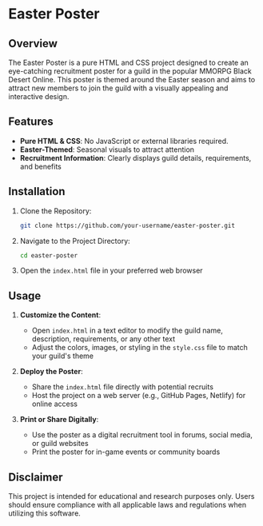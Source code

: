 # Easter Poster

## Overview

The Easter Poster is a pure HTML and CSS project designed to create an eye-catching recruitment poster for a guild
in the popular MMORPG Black Desert Online. This poster is themed around the Easter season and aims to attract new
members to join the guild with a visually appealing and interactive design.

## Features

- **Pure HTML & CSS**: No JavaScript or external libraries required.
- **Easter-Themed**: Seasonal visuals to attract attention
- **Recruitment Information**: Clearly displays guild details, requirements, and benefits

## Installation

1. Clone the Repository:
   ```bash
   git clone https://github.com/your-username/easter-poster.git
   ```
2. Navigate to the Project Directory:
   ```bash
   cd easter-poster
   ```
3. Open the `index.html` file in your preferred web browser

## Usage

1. **Customize the Content**:
    - Open `index.html` in a text editor to modify the guild name, description, requirements, or any other text
    - Adjust the colors, images, or styling in the `style.css` file to match your guild's theme

2. **Deploy the Poster**:
    - Share the `index.html` file directly with potential recruits
    - Host the project on a web server (e.g., GitHub Pages, Netlify) for online access

3. **Print or Share Digitally**:
    - Use the poster as a digital recruitment tool in forums, social media, or guild websites
    - Print the poster for in-game events or community boards

## Disclaimer

This project is intended for educational and research purposes only. Users should ensure compliance with all applicable
laws and regulations when utilizing this software.
